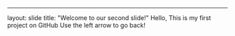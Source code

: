 ---
layout: slide
title: "Welcome to our second slide!"
Hello, This is my first project on GitHub
Use the left arrow to go back!
